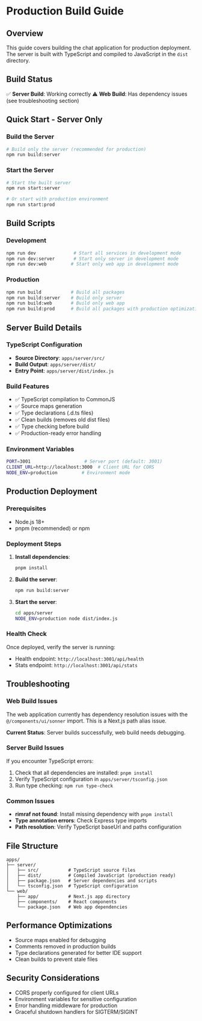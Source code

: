 # Production Build Guide

## Overview
This guide covers building the chat application for production deployment. The server is built with TypeScript and compiled to JavaScript in the `dist` directory.

## Build Status
✅ **Server Build**: Working correctly
⚠️ **Web Build**: Has dependency issues (see troubleshooting section)

## Quick Start - Server Only

### Build the Server
```bash
# Build only the server (recommended for production)
npm run build:server
```

### Start the Server
```bash
# Start the built server
npm run start:server

# Or start with production environment
npm run start:prod
```

## Build Scripts

### Development
```bash
npm run dev              # Start all services in development mode
npm run dev:server       # Start only server in development mode
npm run dev:web         # Start only web app in development mode
```

### Production
```bash
npm run build           # Build all packages
npm run build:server    # Build only server
npm run build:web       # Build only web app
npm run build:prod      # Build all packages with production optimizations
```

## Server Build Details

### TypeScript Configuration
- **Source Directory**: `apps/server/src/`
- **Build Output**: `apps/server/dist/`
- **Entry Point**: `apps/server/dist/index.js`

### Build Features
- ✅ TypeScript compilation to CommonJS
- ✅ Source maps generation
- ✅ Type declarations (.d.ts files)
- ✅ Clean builds (removes old dist files)
- ✅ Type checking before build
- ✅ Production-ready error handling

### Environment Variables
```bash
PORT=3001                    # Server port (default: 3001)
CLIENT_URL=http://localhost:3000  # Client URL for CORS
NODE_ENV=production         # Environment mode
```

## Production Deployment

### Prerequisites
- Node.js 18+ 
- pnpm (recommended) or npm

### Deployment Steps
1. **Install dependencies**:
   ```bash
   pnpm install
   ```

2. **Build the server**:
   ```bash
   npm run build:server
   ```

3. **Start the server**:
   ```bash
   cd apps/server
   NODE_ENV=production node dist/index.js
   ```

### Health Check
Once deployed, verify the server is running:
- Health endpoint: `http://localhost:3001/api/health`
- Stats endpoint: `http://localhost:3001/api/stats`

## Troubleshooting

### Web Build Issues
The web application currently has dependency resolution issues with the `@/components/ui/sonner` import. This is a Next.js path alias issue.

**Current Status**: Server builds successfully, web build needs debugging.

### Server Build Issues
If you encounter TypeScript errors:
1. Check that all dependencies are installed: `pnpm install`
2. Verify TypeScript configuration in `apps/server/tsconfig.json`
3. Run type checking: `npm run type-check`

### Common Issues
- **rimraf not found**: Install missing dependency with `pnpm install`
- **Type annotation errors**: Check Express type imports
- **Path resolution**: Verify TypeScript baseUrl and paths configuration

## File Structure
```
apps/
├── server/
│   ├── src/           # TypeScript source files
│   ├── dist/          # Compiled JavaScript (production ready)
│   ├── package.json   # Server dependencies and scripts
│   └── tsconfig.json  # TypeScript configuration
└── web/
    ├── app/           # Next.js app directory
    ├── components/    # React components
    └── package.json   # Web app dependencies
```

## Performance Optimizations
- Source maps enabled for debugging
- Comments removed in production builds
- Type declarations generated for better IDE support
- Clean builds to prevent stale files

## Security Considerations
- CORS properly configured for client URLs
- Environment variables for sensitive configuration
- Error handling middleware for production
- Graceful shutdown handlers for SIGTERM/SIGINT
